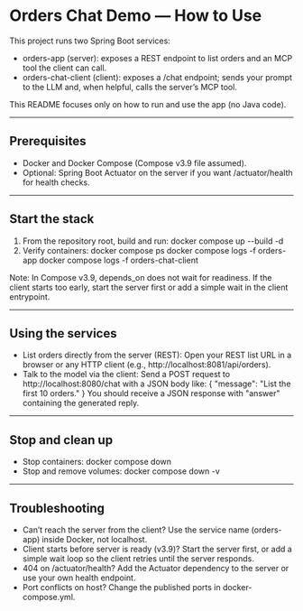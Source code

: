 # Orders Chat Demo — How to Use

This project runs two Spring Boot services:

- orders-app (server): exposes a REST endpoint to list orders and an MCP tool the client can call.
- orders-chat-client (client): exposes a /chat endpoint; sends your prompt to the LLM and, when helpful, calls the server’s MCP tool.

This README focuses only on how to run and use the app (no Java code).

---

## Prerequisites
- Docker and Docker Compose (Compose v3.9 file assumed).
- Optional: Spring Boot Actuator on the server if you want /actuator/health for health checks.

---

## Start the stack
1) From the repository root, build and run:
   docker compose up --build -d
2) Verify containers:
   docker compose ps
   docker compose logs -f orders-app
   docker compose logs -f orders-chat-client

Note: In Compose v3.9, depends_on does not wait for readiness. If the client starts too early, start the server first or add a simple wait in the client entrypoint.

---

## Using the services
- List orders directly from the server (REST):
  Open your REST list URL in a browser or any HTTP client (e.g., http://localhost:8081/api/orders).
- Talk to the model via the client:
  Send a POST request to http://localhost:8080/chat with a JSON body like:
  { "message": "List the first 10 orders." }
  You should receive a JSON response with "answer" containing the generated reply.

---

## Stop and clean up
- Stop containers: docker compose down
- Stop and remove volumes: docker compose down -v

---

## Troubleshooting
- Can’t reach the server from the client? Use the service name (orders-app) inside Docker, not localhost.
- Client starts before server is ready (v3.9)? Start the server first, or add a simple wait loop so the client retries until the server responds.
- 404 on /actuator/health? Add the Actuator dependency to the server or use your own health endpoint.
- Port conflicts on host? Change the published ports in docker-compose.yml.
